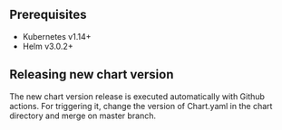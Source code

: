 ## Prerequisites
* Kubernetes v1.14+
* Helm v3.0.2+

## Releasing new chart version

The new chart version release is executed automatically with Github actions.
For triggering it, change the version of Chart.yaml in the chart directory and merge on master branch.
